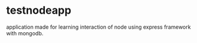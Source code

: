 testnodeapp
===========

application made for learning interaction of node using express  framework with mongodb.
